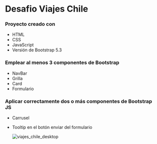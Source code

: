 # Desafio Viajes Chile

### Proyecto creado con 

- HTML
- CSS
- JavaScript
- Versión de Bootstrap 5.3

### Emplear al menos 3 componentes de Bootstrap

- NavBar
- Grilla
- Card
- Formulario

### Aplicar correctamente dos o más componentes de Bootstrap JS

- Carrusel
- Tooltip en el botón enviar del formulario


  ![viajes_chile_desktop](https://github.com/DevsataAlbo/viajesChile/assets/135687782/5cd14f5d-9676-4684-89bd-aa1e59b876c6)
